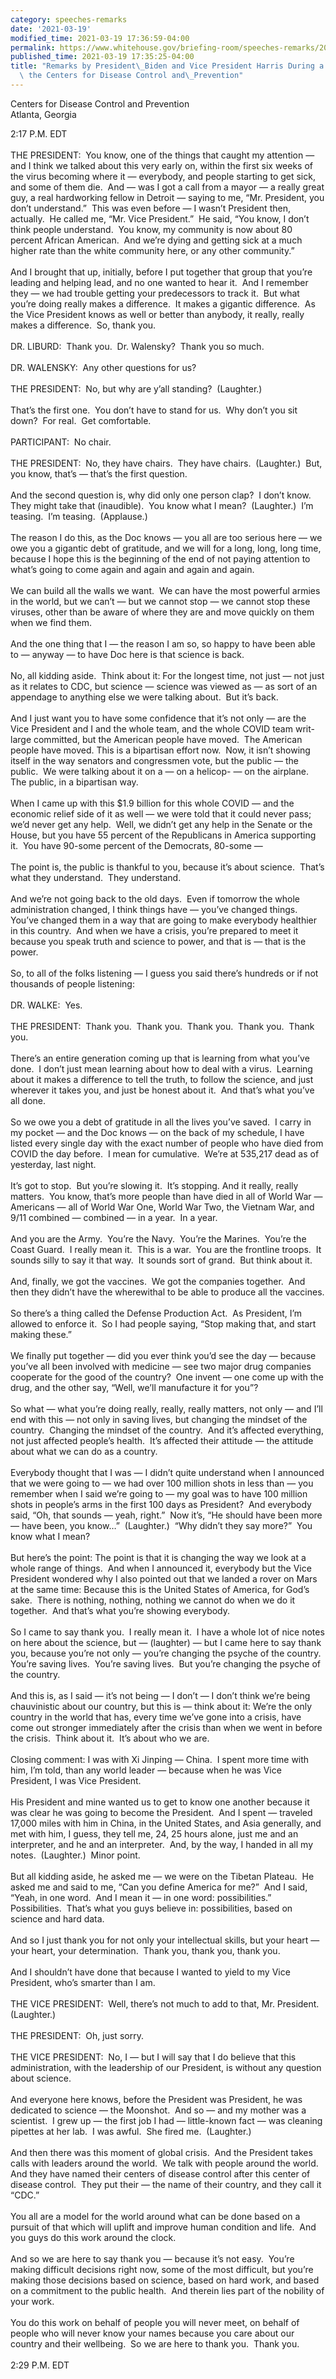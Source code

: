 ```yaml
---
category: speeches-remarks
date: '2021-03-19'
modified_time: 2021-03-19 17:36:59-04:00
permalink: https://www.whitehouse.gov/briefing-room/speeches-remarks/2021/03/19/remarks-by-president-biden-and-vice-president-harris-during-a-briefing-at-the-centers-for-disease-control-and-prevention/
published_time: 2021-03-19 17:35:25-04:00
title: "Remarks by President\_Biden and Vice President Harris During a Briefing at\
  \ the Centers for Disease Control and\_Prevention"
---
```

 
Centers for Disease Control and Prevention  
Atlanta, Georgia

2:17 P.M. EDT  
   
THE PRESIDENT:  You know, one of the things that caught my attention —
and I think we talked about this very early on, within the first six
weeks of the virus becoming where it — everybody, and people starting to
get sick, and some of them die.  And — was I got a call from a mayor — a
really great guy, a real hardworking fellow in Detroit — saying to me,
“Mr. President, you don’t understand.”  This was even before — I wasn’t
President then, actually.  He called me, “Mr. Vice President.”  He said,
“You know, I don’t think people understand.  You know, my community is
now about 80 percent African American.  And we’re dying and getting sick
at a much higher rate than the white community here, or any other
community.”  
   
And I brought that up, initially, before I put together that group that
you’re leading and helping lead, and no one wanted to hear it.  And I
remember they — we had trouble getting your predecessors to track it. 
But what you’re doing really makes a difference.  It makes a gigantic
difference.  As the Vice President knows as well or better than anybody,
it really, really makes a difference.  So, thank you.   
   
DR. LIBURD:  Thank you.  Dr. Walensky?  Thank you so much.  
   
DR. WALENSKY:  Any other questions for us?  
   
THE PRESIDENT:  No, but why are y’all standing?  (Laughter.)  
   
That’s the first one.  You don’t have to stand for us.  Why don’t you
sit down?  For real.  Get comfortable.   
   
PARTICIPANT:  No chair.  
   
THE PRESIDENT:  No, they have chairs.  They have chairs.  (Laughter.) 
But, you know, that’s — that’s the first question.  
   
And the second question is, why did only one person clap?  I don’t
know.  They might take that (inaudible).  You know what I mean? 
(Laughter.)  I’m teasing.  I’m teasing.  (Applause.)   
   
The reason I do this, as the Doc knows — you all are too serious here —
we owe you a gigantic debt of gratitude, and we will for a long, long,
long time, because I hope this is the beginning of the end of not paying
attention to what’s going to come again and again and again and
again.   
   
We can build all the walls we want.  We can have the most powerful
armies in the world, but we can’t — but we cannot stop — we cannot stop
these viruses, other than be aware of where they are and move quickly on
them when we find them.   
   
And the one thing that I — the reason I am so, so happy to have been
able to — anyway — to have Doc here is that science is back.   
   
No, all kidding aside.  Think about it: For the longest time, not just —
not just as it relates to CDC, but science — science was viewed as — as
sort of an appendage to anything else we were talking about.  But it’s
back.  
   
And I just want you to have some confidence that it’s not only — are the
Vice President and I and the whole team, and the whole COVID team
writ-large committed, but the American people have moved.  The American
people have moved. This is a bipartisan effort now.  Now, it isn’t
showing itself in the way senators and congressmen vote, but the public
— the public.  We were talking about it on a — on a helicop- — on the
airplane.  The public, in a bipartisan way.   
   
When I came up with this $1.9 billion for this whole COVID — and the
economic relief side of it as well — we were told that it could never
pass; we’d never get any help.  Well, we didn’t get any help in the
Senate or the House, but you have 55 percent of the Republicans in
America supporting it.  You have 90-some percent of the Democrats,
80-some —  
   
The point is, the public is thankful to you, because it’s about
science.  That’s what they understand.  They understand.   
   
And we’re not going back to the old days.  Even if tomorrow the whole
administration changed, I think things have — you’ve changed things. 
You’ve changed them in a way that are going to make everybody healthier
in this country.  And when we have a crisis, you’re prepared to meet it
because you speak truth and science to power, and that is — that is the
power.  
   
So, to all of the folks listening — I guess you said there’s hundreds or
if not thousands of people listening:  
   
DR. WALKE:  Yes.  
   
THE PRESIDENT:  Thank you.  Thank you.  Thank you.  Thank you.  Thank
you.   
   
There’s an entire generation coming up that is learning from what you’ve
done.  I don’t just mean learning about how to deal with a virus. 
Learning about it makes a difference to tell the truth, to follow the
science, and just wherever it takes you, and just be honest about it. 
And that’s what you’ve all done.   
   
So we owe you a debt of gratitude in all the lives you’ve saved.  I
carry in my pocket — and the Doc knows — on the back of my schedule, I
have listed every single day with the exact number of people who have
died from COVID the day before.  I mean for cumulative.  We’re at
535,217 dead as of yesterday, last night.  
   
It’s got to stop.  But you’re slowing it.  It’s stopping. And it really,
really matters.  You know, that’s more people than have died in all of
World War — Americans — all of World War One, World War Two, the Vietnam
War, and 9/11 combined — combined — in a year.  In a year.   
   
And you are the Army.  You’re the Navy.  You’re the Marines.  You’re the
Coast Guard.  I really mean it.  This is a war.  You are the frontline
troops.  It sounds silly to say it that way.  It sounds sort of grand. 
But think about it.  
   
And, finally, we got the vaccines.  We got the companies together.  And
then they didn’t have the wherewithal to be able to produce all the
vaccines.  
   
So there’s a thing called the Defense Production Act.  As President, I’m
allowed to enforce it.  So I had people saying, “Stop making that, and
start making these.”  
   
We finally put together — did you ever think you’d see the day — because
you’ve all been involved with medicine — see two major drug companies
cooperate for the good of the country?  One invent — one come up with
the drug, and the other say, “Well, we’ll manufacture it for you”?  
   
So what — what you’re doing really, really, really matters, not only —
and I’ll end with this — not only in saving lives, but changing the
mindset of the country.  Changing the mindset of the country.  And it’s
affected everything, not just affected people’s health.  It’s affected
their attitude — the attitude about what we can do as a country.  
   
Everybody thought that I was — I didn’t quite understand when I
announced that we were going to — we had over 100 million shots in less
than — you remember when I said we’re going to — my goal was to have 100
million shots in people’s arms in the first 100 days as President?  And
everybody said, “Oh, that sounds — yeah, right.”  Now it’s, “He should
have been more — have been, you know…”  (Laughter.)  “Why didn’t they
say more?”  You know what I mean?   
   
But here’s the point: The point is that it is changing the way we look
at a whole range of things.  And when I announced it, everybody but the
Vice President wondered why I also pointed out that we landed a rover on
Mars at the same time: Because this is the United States of America, for
God’s sake.  There is nothing, nothing, nothing we cannot do when we do
it together.  And that’s what you’re showing everybody.  
   
So I came to say thank you.  I really mean it.  I have a whole lot of
nice notes on here about the science, but — (laughter) — but I came here
to say thank you, because you’re not only — you’re changing the psyche
of the country.  You’re saving lives.  You’re saving lives.  But you’re
changing the psyche of the country.  
   
And this is, as I said — it’s not being — I don’t — I don’t think we’re
being chauvinistic about our country, but this is — think about it:
We’re the only country in the world that has, every time we’ve gone into
a crisis, have come out stronger immediately after the crisis than when
we went in before the crisis.  Think about it.  It’s about who we
are.   
   
Closing comment: I was with Xi Jinping — China.  I spent more time with
him, I’m told, than any world leader — because when he was Vice
President, I was Vice President.  
   
His President and mine wanted us to get to know one another because it
was clear he was going to become the President.  And I spent — traveled
17,000 miles with him in China, in the United States, and Asia
generally, and met with him, I guess, they tell me, 24, 25 hours alone,
just me and an interpreter, and he and an interpreter.  And, by the way,
I handed in all my notes.  (Laughter.)  Minor point.  
   
But all kidding aside, he asked me — we were on the Tibetan Plateau.  He
asked me and said to me, “Can you define America for me?”  And I said,
“Yeah, in one word.  And I mean it — in one word: possibilities.” 
Possibilities.  That’s what you guys believe in: possibilities, based on
science and hard data.  
   
And so I just thank you for not only your intellectual skills, but your
heart — your heart, your determination.  Thank you, thank you, thank
you.   
   
And I shouldn’t have done that because I wanted to yield to my Vice
President, who’s smarter than I am.  
   
THE VICE PRESIDENT:  Well, there’s not much to add to that, Mr.
President.  (Laughter.)  
   
THE PRESIDENT:  Oh, just sorry.  
   
THE VICE PRESIDENT:  No, I — but I will say that I do believe that this
administration, with the leadership of our President, is without any
question about science.   
   
And everyone here knows, before the President was President, he was
dedicated to science — the Moonshot.  And so — and my mother was a
scientist.  I grew up — the first job I had — little-known fact — was
cleaning pipettes at her lab.  I was awful.  She fired me. 
(Laughter.)   
   
And then there was this moment of global crisis.  And the President
takes calls with leaders around the world.  We talk with people around
the world.  And they have named their centers of disease control after
this center of disease control.  They put their — the name of their
country, and they call it “CDC.”   
   
You all are a model for the world around what can be done based on a
pursuit of that which will uplift and improve human condition and life. 
And you guys do this work around the clock.   
   
And so we are here to say thank you — because it’s not easy.  You’re
making difficult decisions right now, some of the most difficult, but
you’re making those decisions based on science, based on hard work, and
based on a commitment to the public health.  And therein lies part of
the nobility of your work.   
   
You do this work on behalf of people you will never meet, on behalf of
people who will never know your names because you care about our country
and their wellbeing.  So we are here to thank you.  Thank you.  
   
2:29 P.M. EDT
